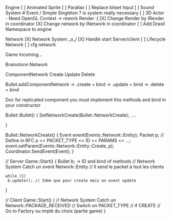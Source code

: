 Engine
[ ] Animated Sprite
[ ] Parallax
[ ] Replace bitset Input
[ ] Sound System # Event / Simple Singleton ? is system really necessary
[ ] 3D Actor - Need OpenGL Context -> rework Render :(
[X] Change Render by IRender in coordinator
[X] Change network by INetwork in coordinator
[ ] Add Drasil Namespace to engine

Network
[X] Network System \_o_/
[X] Handle start Server/client
[ ] Lifecycle Network
[ ] cfg network

Game
Incoming...





Brainstorm Network

ComponentNetwork
Create
Update
Delete

Bullet.addComponentNetwork
-> .create = bind
-> .update = bind
-> .delete = bind

Doc for replicated component you must implement this methods and bind in your constructor

Bullet::Bullet()
{
    SetNetworkCreate(Bullet::NetworkCreate);
    ....

    
}

Bullet::NetworkCreate()
{
    Event event(Events::Network::Entity);
    Packet p;
    // Define in RFC
    p << PACKET_TYPE << ID << PARAMS << ...;
    event.setParam(Events::Network::Entity::Create, p);
    Coordinator.SendEvent(Event);
}

// Server
Game::Start()
{
    Bullet b; -> ID and bind of methods
    // Network System Catch un event Network::Entity
    // Il send le packet à tout les clients

    while (1)
     b.update(); // Idem que pour create mais en event update
}

//  Client
Game::Start()
{
    // Network System Catch un Network::PACKAGE_RECEIVED
    // Switch on PACKET_TYPE
    // if CREATE
    // Go to Factory ou implé du choix (partie game)
}

